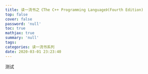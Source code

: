 ```yaml
---
title: 读一流书之《The C++ Programming Language》(Fourth Edition)
top: false
cover: false
password: 'null'
toc: true
mathjax: true
summary: 'null'
tags:  
categories: 读一流书系列
date: 2020-03-01 23:23:40
---
```


测试